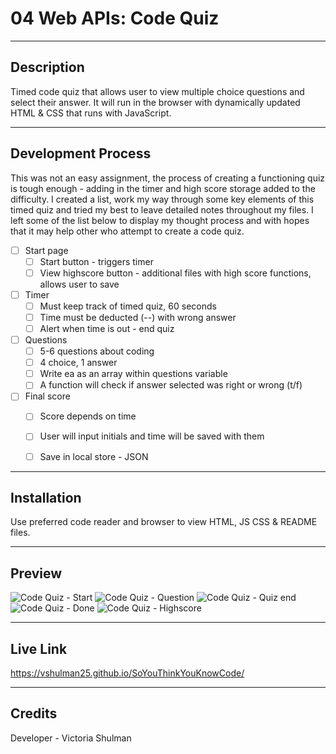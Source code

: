 # 04 Web APIs: Code Quiz 

---

## Description 

Timed code quiz that allows user to view multiple choice questions and select their answer. It will run in the browser with dynamically updated HTML & CSS that runs with JavaScript. 

---

## Development Process 

This was not an easy assignment, the process of creating a functioning quiz is tough enough - adding in the timer and high score storage added to the difficulty. I created a list, work my way through some key elements of this timed quiz and tried my best to leave detailed notes throughout my files. I left some of the list below to display my thought process and with hopes that it may help other who attempt to create a code quiz.

 - [ ] Start page 
     - [ ] Start button - triggers timer
     - [ ] View highscore button - additional files with high score functions, allows user to save
- [ ] Timer 
    - [ ] Must keep track of timed quiz, 60 seconds
    - [ ] Time must be deducted (--) with wrong answer
    - [ ] Alert when time is out - end quiz
- [ ] Questions 
    - [ ] 5-6 questions about coding
    - [ ] 4 choice, 1 answer 
    - [ ] Write ea as an array within questions variable
    - [ ] A function will check if answer selected was right or wrong (t/f)
- [ ] Final score 
    - [ ] Score depends on time
    - [ ] User will input initials and time will be saved with them 
    - [ ] Save in local store - JSON    


---

## Installation 

Use preferred code reader and browser to view HTML, JS CSS & README files.

--- 

## Preview 

![Code Quiz - Start](.assets/start.jpeg)
![Code Quiz - Question](.assets/question.jpeg)
![Code Quiz - Quiz end](.assets/quizend.jpeg)
![Code Quiz - Done](.assets/done.jpeg)
![Code Quiz - Highscore](.assets/highscore.jpeg)

---

## Live Link 

https://vshulman25.github.io/SoYouThinkYouKnowCode/

---

## Credits

Developer - Victoria Shulman 